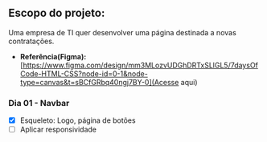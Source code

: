 ## Escopo do projeto:
Uma empresa de TI quer desenvolver uma página destinada a novas contratações.

- **Referência(Figma):** [https://www.figma.com/design/mm3MLozvUDGhDRTxSLlGL5/7daysOfCode-HTML-CSS?node-id=0-1&node-type=canvas&t=sBCfGRbq40ngj7BY-0](Acesse aqui)

### Dia 01 - Navbar
- [x] Esqueleto: Logo, página de botões 
- [ ] Aplicar responsividade
